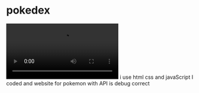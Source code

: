 # pokedex
<video src="gif.gif"></video>
i use html css and javaScript
  I coded and website for pokemon with API 
  is debug correct

